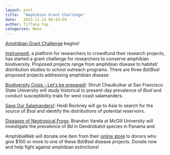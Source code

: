 ```yaml
---
layout: post
title:  "Amphibian Grant Challenge"
date:   2015-11-12 08:43:59
author: Tiffany Yap
categories: News
---
```


[Amphibian Grant Challenge](https://www.instrumentl.com/campaigns/category/amphibian/) begins!

[Instrumentl](https://www.instrumentl.com), a platform for researchers to crowdfund their research projects, has started a grant challenge for researchers to conserve amphibian biodiversity. Proposed projects range from amphibian disease to habitat/ distribution studies to school outreach programs. There are three _Bd_/_Bsal_ proposed projects addressing amphibian disease:

[Biodiversity Crisis - Let's be prepared!](https://www.instrumentl.com/campaigns/biodiversity-crisis-lets-be-prepared/): Shruti Chaulkulkar at San Francisco State University will study historical to present-day prevalence of _Bsal_ and conduct susceptibility trials for west coast salamanders.

[Save Our Salamanders!](https://www.instrumentl.com/campaigns/the-hunt-for-a-deadly-salamander-disease/): Heidi Rockney will go to Asia to search for the source of  _Bsal_ and identify the distributions of potential reservoirs.

[Diseases of Neotropical Frogs](https://www.instrumentl.com/campaigns/diseases-of-neotropical-frogs/): Brandon Varela at McGill University will investigate the prevalence of _Bd_ in Dendrobatid species in Panama and.

AmphibiaWeb will donate one item from their [online store](http://www.zazzle.com/amphibiaweb) to donors who give $100 or more to one of these _Bd_/_Bsal_ disease projects. Donate now and help fight against amphibian extinctions!
